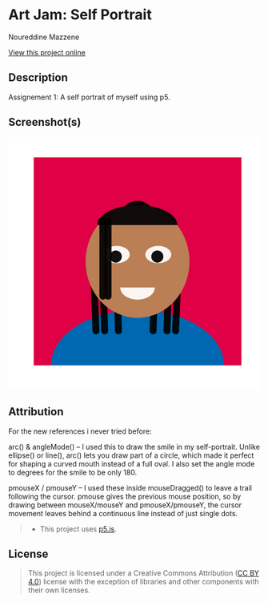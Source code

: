 # Art Jam: Self Portrait

Noureddine Mazzene

[View this project online](https://rocmazz.github.io/cart253/topics/art-jam/)

## Description

Assignement 1:
A self portrait of myself using p5.

## Screenshot(s)


![Image of the assignement](assets/images/Screenshot.png)

## Attribution
For the new references i never tried before:

arc() & angleMode() – I used this to draw the smile in my self-portrait. Unlike ellipse() or line(), arc() lets you draw part of a circle, which made it perfect for shaping a curved mouth instead of a full oval. I also set the angle mode to degrees for the smile to be only 180.

pmouseX / pmouseY – I used these inside mouseDragged() to leave a trail following the cursor. pmouse gives the previous mouse position, so by drawing between mouseX/mouseY and pmouseX/pmouseY, the cursor movement leaves behind a continuous line instead of just single dots.

> - This project uses [p5.js](https://p5js.org).

## License


> This project is licensed under a Creative Commons Attribution ([CC BY 4.0](https://creativecommons.org/licenses/by/4.0/deed.en)) license with the exception of libraries and other components with their own licenses.
